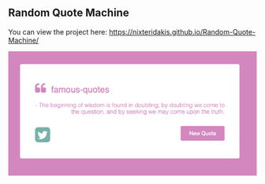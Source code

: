 ## Random Quote Machine

You can view the project here: https://nixteridakis.github.io/Random-Quote-Machine/

![](example.gif)
